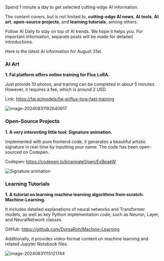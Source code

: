 
Spend 1 minute a day to get selected cutting-edge AI information.

The content covers, but is not limited to, **cutting-edge AI news**, **AI tools**, **AI art**, **open-source projects**, and **learning tutorials**, among others.

Follow AI Daily to stay on top of AI trends. We hope it helps you. For important information, separate posts will be made for detailed introductions.

Here is the latest AI information for August 31st.

### AI Art

**1. Fal platform offers online training for Flux LoRA.**

Just provide 10 photos, and training can be completed in about 5 minutes. However, it requires a fee, which is around 2 USD.

Link: https://fal.ai/models/fal-ai/flux-lora-fast-training

![image-20240831192640917](https://cdn.jsdelivr.net/gh/freelander/oss@master/baodian/2024-08-31/image-20240831192640917.png)

### Open-Source Projects

**1. A very interesting little tool: Signature animation.**

Implemented with pure frontend code, it generates a beautiful artistic signature in real-time by inputting your name. The code has been open-sourced on Codepen.

Codepen: https://codepen.io/kiranpate1/pen/ExBpaeW

![Signature animation](https://cdn.jsdelivr.net/gh/freelander/oss@master/baodian/2024-08-31/Signature%20animation.gif)

### Learning Tutorials

**1. A tutorial on learning machine learning algorithms from scratch: Machine-Learning.**

It includes detailed explanations of neural networks and Transformer models, as well as key Python implementation code, such as Neuron, Layer, and NeuralNetwork classes.

GitHub: https://github.com/DorsaRoh/Machine-Learning

Additionally, it provides video-format content on machine learning and related Jupyter Notebook files.

![image-20240831115121744](https://cdn.jsdelivr.net/gh/freelander/oss@master/ai-daily/2024-08-31/image-20240831115121744.png)
